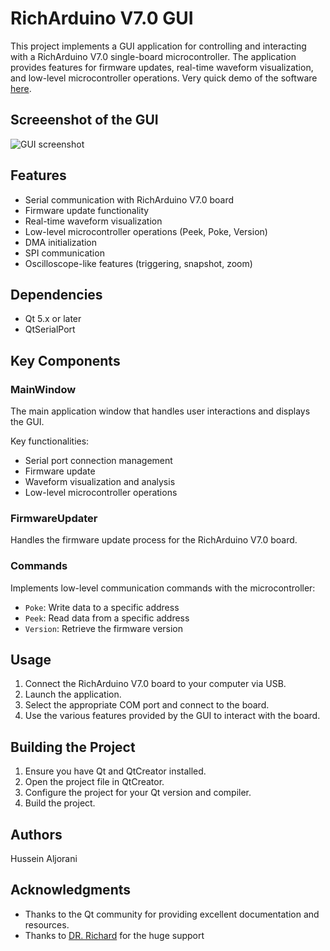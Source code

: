 # RichArduino V7.0 GUI

This project implements a GUI application for controlling and interacting with a RichArduino V7.0 single-board microcontroller. The application provides features for firmware updates, real-time waveform visualization, and low-level microcontroller operations.
Very quick demo of the software [here](https://www.youtube.com/watch?v=elPzWEfb8gQ).

## Screeenshot of the GUI

![GUI screenshot](https://media.licdn.com/dms/image/v2/D562DAQHrcZNQ19JP4Q/profile-treasury-image-shrink_800_800/profile-treasury-image-shrink_800_800/0/1719113969491?e=1725670800&v=beta&t=9TGOZm4Ht4_j-iGXrEOoD18HosJiPP12yuRWpnIJc84)

## Features

- Serial communication with RichArduino V7.0 board
- Firmware update functionality
- Real-time waveform visualization
- Low-level microcontroller operations (Peek, Poke, Version)
- DMA initialization
- SPI communication
- Oscilloscope-like features (triggering, snapshot, zoom)

## Dependencies

- Qt 5.x or later
- QtSerialPort

## Key Components

### MainWindow

The main application window that handles user interactions and displays the GUI.

Key functionalities:
- Serial port connection management
- Firmware update
- Waveform visualization and analysis
- Low-level microcontroller operations

### FirmwareUpdater

Handles the firmware update process for the RichArduino V7.0 board.

### Commands

Implements low-level communication commands with the microcontroller:

- `Poke`: Write data to a specific address
- `Peek`: Read data from a specific address
- `Version`: Retrieve the firmware version

## Usage

1. Connect the RichArduino V7.0 board to your computer via USB.
2. Launch the application.
3. Select the appropriate COM port and connect to the board.
4. Use the various features provided by the GUI to interact with the board.

## Building the Project

1. Ensure you have Qt and QtCreator installed.
2. Open the project file in QtCreator.
3. Configure the project for your Qt version and compiler.
4. Build the project.

## Authors
Hussein Aljorani

## Acknowledgments

- Thanks to the Qt community for providing excellent documentation and resources.
- Thanks to [DR. Richard](https://www.linkedin.com/in/william-richard-b6b59a101/) for the huge support 
